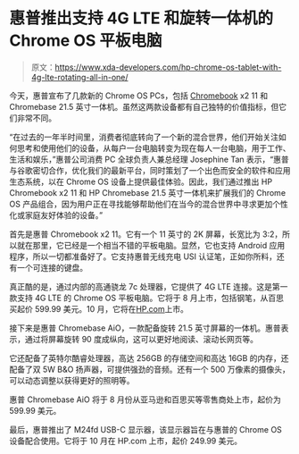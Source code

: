 # 惠普推出支持 4G LTE 和旋转一体机的 Chrome OS 平板电脑

> 原文：<https://www.xda-developers.com/hp-chrome-os-tablet-with-4g-lte-rotating-all-in-one/>

今天，惠普宣布了几款新的 Chrome OS PCs，包括 [Chromebook](https://www.xda-developers.com/best-chromebooks/) x2 11 和 Chromebase 21.5 英寸一体机。虽然这两款设备都有自己独特的价值指标，但它们非常不同。

“在过去的一年半时间里，消费者彻底转向了一个新的混合世界，他们开始关注如何思考和使用他们的设备，从每户一台电脑转变为现在每人一台电脑，用于工作、生活和娱乐，”惠普公司消费 PC 全球负责人兼总经理 Josephine Tan 表示，“惠普与谷歌密切合作，优化我们的最新平台，同时策划了一个出色而安全的软件和应用生态系统，以在 Chrome OS 设备上提供最佳体验。因此，我们通过推出 HP Chromebook x2 11 和 HP Chromebase 21.5 英寸一体机来扩展我们的 Chrome OS 产品组合，因为用户正在寻找能够帮助他们在当今的混合世界中寻求更加个性化或家庭友好体验的设备。”

首先是惠普 Chromebook x2 11。它有一个 11 英寸的 2K 屏幕，长宽比为 3:2，所以就在那里，它已经是一个相当不错的平板电脑。显然，它也支持 Android 应用程序，所以一切都准备好了。它支持惠普无线充电 USI 认证笔，正如你所料，还有一个可连接的键盘。

真正酷的是，通过内部的高通骁龙 7c 处理器，它提供了 4G LTE 连接。这是第一款支持 4G LTE 的 Chrome OS 平板电脑。它将于 8 月上市，包括钢笔，从百思买起价 599.99 美元。10 月，它将在[HP.com](https://shop-links.co/1748638755665993472?u1=68938039-5ea0-4980-9738-077544d1f51c)上市。

接下来是惠普 Chromebase AiO，一款配备旋转 21.5 英寸屏幕的一体机。惠普表示，通过将屏幕旋转 90 度成纵向，这可以更好地阅读、滚动长网页等。

它还配备了英特尔酷睿处理器，高达 256GB 的存储空间和高达 16GB 的内存，还配备了双 5W B&O 扬声器，可提供强劲的音频。还有一个 500 万像素的摄像头，可以动态调整以获得更好的照明等。

惠普 Chromebase AiO 将于 8 月份从亚马逊和百思买等零售商处上市，起价为 599.99 美元。

最后，惠普推出了 M24fd USB-C 显示器，该显示器旨在与惠普的 Chrome OS 设备配合使用。它将于 10 月在 HP.com 上市，起价 249.99 美元。